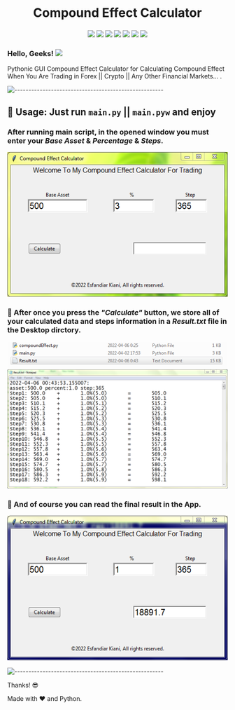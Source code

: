 <h1 align="center"> 
    Compound Effect Calculator
</h1>

<h3 align="center">
    <img src="https://img.shields.io/badge/made%20by-Stphen-informational?style=plastic&cacheSeconds=3600">
    <img src="https://img.shields.io/badge/language-python-blueviolet?logo=python&style=plastic&cacheSeconds=3600&logoColor=orange&logoWidth=20">
    <img src="https://img.shields.io/badge/last%20version-v.1.3-success?style=plastic&cacheSeconds=3600">
    <img src="https://badges.frapsoft.com/os/v1/open-source.svg?v=103&style=plastic&cacheSeconds=3600">
    <img src="https://img.shields.io/github/issues/E-Kiani/Compound-Effect-Calculator?style=plastic&cacheSeconds=3600">
    <img src="https://img.shields.io/github/forks/E-Kiani/Compound-Effect-Calculator?style=plastic&cacheSeconds=3600">
    <img src="https://img.shields.io/github/stars/E-Kiani/Compound-Effect-Calculator?color=gold&style=plastic&cacheSeconds=3600">
</h3>
 
  
   
 
<h3 align="left"> 
    Hello, Geeks! <img src="https://raw.githubusercontent.com/MartinHeinz/MartinHeinz/master/wave.gif" width="30px">
</h3>


Pythonic GUI Compound Effect Calculator for Calculating Compound Effect When You Are Trading in Forex || Crypto || Any Other Financial Markets... .


![-----------------------------------------------------](https://raw.githubusercontent.com/andreasbm/readme/master/assets/lines/rainbow.png)


## 	:satellite:    Usage: Just run ```main.py``` || ```main.pyw``` and enjoy

### After running main script, in the opened window you must enter your _Base Asset_ & _Percentage_ & _Steps_.

<img src="https://github.com/E-Kiani/Compound-Effect-Calculator/blob/main/ScSh1.PNG">



###   	:file_folder:   After once you press the _"Calculate"_ button, we store all of your calculated data and steps information in a _Result.txt_ file in the Desktop dirctory.

<img src="https://github.com/E-Kiani/Compound-Effect-Calculator/blob/main/ScSh2.PNG">

<img src="https://github.com/E-Kiani/Compound-Effect-Calculator/blob/main/ScSh3.PNG">



###  	:memo:    And of course you can read the final result in the App.

<img src="https://github.com/E-Kiani/Compound-Effect-Calculator/blob/main/ScSh4.PNG">


![-----------------------------------------------------](https://raw.githubusercontent.com/andreasbm/readme/master/assets/lines/rainbow.png)


Thanks! :sunglasses:

Made with :heart: and Python.
